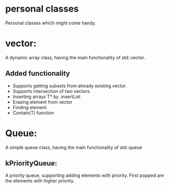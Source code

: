 # personal classes
Personal classes which might come handy.

# vector:
A dynamic array class, having the main functionality of std::vector.
## Added functionality
* Supports getting subsets from already existing vector<T>.
* Supports intersection of two vectors.
* Inserting arrays T* by .insertList
* Erasing element from vector
* Finding element
* Contain(T) function

# Queue:
A simple queue class, having the main functionality of std::queue
## kPriorityQueue:
A priority queue, supporting adding elements with priority. First popped are the elements with higher priority.
